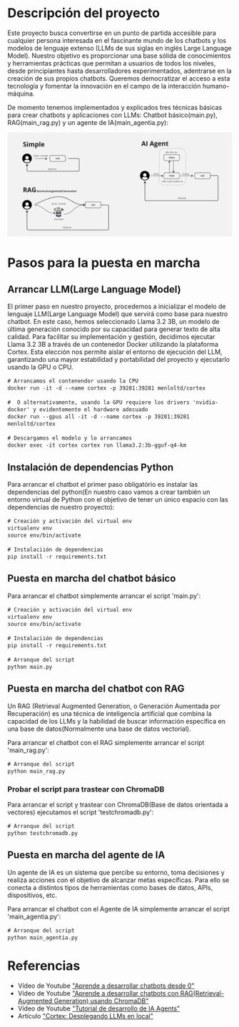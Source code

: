 # Descripción del proyecto

Este proyecto busca convertirse en un punto de partida accesible para cualquier persona interesada en el fascinante mundo de los chatbots y los modelos de lenguaje extenso (LLMs de sus siglas en inglés Large Language Model). Nuestro objetivo es proporcionar una base sólida de conocimientos y herramientas prácticas que permitan a usuarios de todos los niveles, desde principiantes hasta desarrolladores experimentados, adentrarse en la creación de sus propios chatbots. Queremos democratizar el acceso a esta tecnología y fomentar la innovación en el campo de la interacción humano-máquina.

De momento tenemos implementados y explicados tres técnicas básicas para crear chatbots y aplicaciones con LLMs: Chatbot básico(main.py), RAG(main_rag.py) y un agente de IA(main_agentia.py):

![Diagrama tipos de Chatbots](./diagram.png "Diagrama tipos de Chatbots")

# Pasos para la puesta en marcha

## Arrancar LLM(Large Language Model)

El primer paso en nuestro proyecto, procedemos a inicializar el modelo de lenguaje LLM(Large Language Model) que servirá como base para nuestro chatbot. En este caso, hemos seleccionado Llama 3.2 3B, un modelo de última generación conocido por su capacidad para generar texto de alta calidad. Para facilitar su implementación y gestión, decidimos ejecutar Llama 3.2 3B a través de un contenedor Docker utilizando la plataforma Cortex. Esta elección nos permite aislar el entorno de ejecución del LLM, garantizando una mayor estabilidad y portabilidad del proyecto y ejecutarlo usando la GPU o CPU.

```
# Arrancamos el contenendor usando la CPU
docker run -it -d --name cortex -p 39281:39281 menloltd/cortex

#  O alternativamente, usando la GPU requiere los drivers 'nvidia-docker' y evidentemente el hardware adecuado
docker run --gpus all -it -d --name cortex -p 39281:39281 menloltd/cortex

# Descargamos el modelo y lo arrancamos 
docker exec -it cortex cortex run llama3.2:3b-gguf-q4-km
```

## Instalación de dependencias Python

Para arrancar el chatbot el primer paso obligatório es instalar las dependencias del python(En nuestro caso vamos a crear también un entorno virtual de Python con el objetivo de tener un único espacio con las dependencias de nuestro proyecto):

```
# Creación y activación del virtual env
virtualenv env
source env/bin/activate

# Instalaciión de dependencias
pip install -r requirements.txt
```

## Puesta en marcha del chatbot básico

Para arrancar el chatbot simplemente arrancar el script 'main.py':

```
# Creación y activación del virtual env
virtualenv env
source env/bin/activate

# Instalaciión de dependencias
pip install -r requirements.txt

# Arranque del script
python main.py
```

## Puesta en marcha del chatbot con RAG

Un RAG (Retrieval Augmented Generation, o Generación Aumentada por Recuperación) es una técnica de inteligencia artificial que combina la capacidad de los LLMs y la habilidad de buscar información específica en una base de datos(Normalmente una base de datos vectorial).

Para arrancar el chatbot con el RAG simplemente arrancar el script 'main_rag.py':

```
# Arranque del script
python main_rag.py
```

### Probar el script para trastear con ChromaDB

Para arrancar el script y trastear con ChromaDB(Base de datos orientada a vectores) ejecutamos el script 'testchromadb.py':

```
# Arranque del script
python testchromadb.py
```

## Puesta en marcha del agente de IA

Un agente de IA es un sistema que percibe su entorno, toma decisiones y realiza acciones con el objetivo de alcanzar metas específicas. Para ello se conecta a distintos tipos de herramientas como bases de datos, APIs, dispositivos, etc.

Para arrancar el chatbot con el Agente de IA simplemente arrancar el script 'main_agentia.py':

```
# Arranque del script
python main_agentia.py
```

# Referencias

- Vídeo de Youtube ["Aprende a desarrollar chatbots desde 0"](https://www.youtube.com/watch?v=Q_NLkUsJJ2c)
- Vídeo de Youtube ["Aprende a desarrollar chatbots con RAG(Retrieval-Augmented Generation) usando ChromaDB"](https://www.youtube.com/watch?v=Etx2WSKQUS0)
- Vídeo de Youtube ["Tutorial de desarrollo de IA Agents"](https://www.youtube.com/watch?v=ACGXJ13cvEQ)
- Artículo ["Cortex: Desplegando LLMs en local"](https://www.albertcoronado.com/2024/12/03/cortex-plataforma-de-ia-para-desplegar-llms-en-local) 



